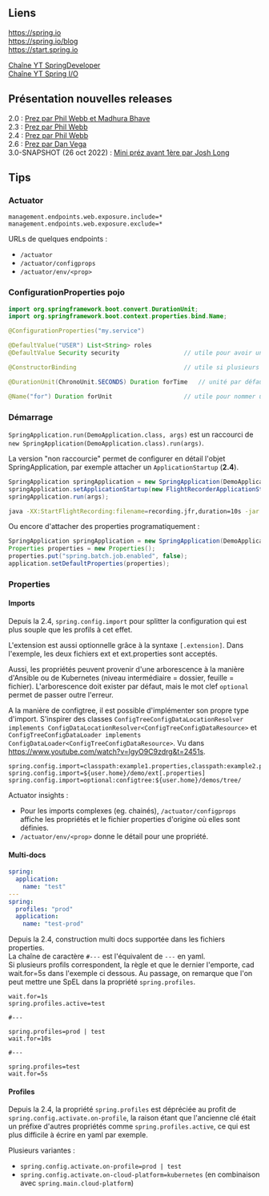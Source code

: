 
## Liens 

https://spring.io \
https://spring.io/blog \
https://start.spring.io

[Chaîne YT SpringDeveloper](https://www.youtube.com/user/SpringSourceDev) \
[Chaîne YT Spring I/O](https://www.youtube.com/c/SpringIOConference)

## Présentation nouvelles releases

2.0 : [Prez par Phil Webb et Madhura Bhave](https://www.youtube.com/watch?v=TasMZsZxLCA) \
2.3 : [Prez par Phil Webb](https://www.youtube.com/watch?v=WL7U-yGfUXA) \
2.4 : [Prez par Phil Webb](https://www.youtube.com/watch?v=lgyO9C9zdrg) \
2.6 : [Prez par Dan Vega](https://www.youtube.com/watch?v=4L4LEnawcO8) \
3.0-SNAPSHOT (26 oct 2022) : [Mini préz avant 1ère par Josh Long](https://www.youtube.com/watch?v=aUm5WZjh8RA)

## Tips

### Actuator

```
management.endpoints.web.exposure.include=*
management.endpoints.web.exposure.exclude=*
```

URLs de quelques endpoints : 
- `/actuator`
- `/actuator/configprops`
- `/actuator/env/<prop>` 

### ConfigurationProperties pojo

```java
import org.springframework.boot.convert.DurationUnit;
import org.springframework.boot.context.properties.bind.Name;

@ConfigurationProperties("my.service")

@DefaultValue("USER") List<String> roles
@DefaultValue Security security                  // utile pour avoir une instance au lieu de null

@ConstructorBinding                              // utile si plusieurs constructeurs

@DurationUnit(ChronoUnit.SECONDS) Duration forTime   // unité par défaut si non spécifié dans la config

@Name("for") Duration forUnit                    // utile pour nommer une propriété sans contrainte de mot clé java
```

### Démarrage

`SpringApplication.run(DemoApplication.class, args)` est un raccourci de `new SpringApplication(DemoApplication.class).run(args)`.

La version "non raccourcie" permet de configurer en détail l'objet SpringApplication, par exemple attacher un `ApplicationStartup` (**2.4**).

```java
SpringApplication springApplication = new SpringApplication(DemoApplication.class);
springApplication.setApplicationStartup(new FlightRecorderApplicationStartup());
springApplication.run(args);
```

```sh
java -XX:StartFlightRecording:filename=recording.jfr,duration=10s -jar app.jar
```

Ou encore d'attacher des properties programatiquement : 

```java
SpringApplication springApplication = new SpringApplication(DemoApplication.class);
Properties properties = new Properties();
properties.put("spring.batch.job.enabled", false);
application.setDefaultProperties(properties);
```


### Properties

#### Imports

Depuis la 2.4, `spring.config.import` pour splitter la configuration qui est plus souple que les profils à cet effet. 

L'extension est aussi optionnelle grâce à la syntaxe `[.extension]`. Dans l'exemple, les deux fichiers ext et ext.properties sont acceptés.

Aussi, les propriétés peuvent provenir d'une arborescence à la manière d'Ansible ou de Kubernetes (niveau intermédiaire = dossier, feuille = fichier). L'arborescence doit exister par défaut, mais le mot clef `optional` permet de passer outre l'erreur.

A la manière de configtree, il est possible d'implémenter son propre type d'import. S'inspirer des classes `ConfigTreeConfigDataLocationResolver implements ConfigDataLocationResolver<ConfigTreeConfigDataResource>` et `ConfigTreeConfigDataLoader implements ConfigDataLoader<ConfigTreeConfigDataResource>`. Vu dans https://www.youtube.com/watch?v=lgyO9C9zdrg&t=2451s.

```properties
spring.config.import=classpath:example1.properties,classpath:example2.properties
spring.config.import=${user.home}/demo/ext[.properties]
spring.config.import=optional:configtree:${user.home}/demos/tree/
```

Actuator insights : 
- Pour les imports complexes (eg. chainés), `/actuator/configprops` affiche les propriétés et le fichier properties d'origine où elles sont définies. 
- `/actuator/env/<prop>` donne le détail pour une propriété.

#### Multi-docs

```yaml
spring:
  application:
    name: "test"
---
spring:
  profiles: "prod"
  application:
    name: "test-prod"
```

Depuis la 2.4, construction multi docs supportée dans les fichiers properties. \
La chaîne de caractère `#---` est l'équivalent de `---` en yaml. \
Si plusieurs profils correspondent, la règle et que le dernier l'emporte, cad wait.for=5s dans l'exemple ci dessous. 
Au passage, on remarque que l'on peut mettre une SpEL dans la propriété `spring.profiles`.

```properties
wait.for=1s
spring.profiles.active=test

#---

spring.profiles=prod | test
wait.for=10s

#---

spring.profiles=test
wait.for=5s
```

#### Profiles

Depuis la 2.4, la propriété `spring.profiles` est dépréciée au profit de `spring.config.activate.on-profile`, la raison étant que l'ancienne clé était un préfixe d'autres propriétés comme `spring.profiles.active`, ce qui est plus difficile à écrire en yaml par exemple.

Plusieurs variantes : 
- `spring.config.activate.on-profile=prod | test`
- `spring.config.activate.on-cloud-platform=kubernetes`  (en combinaison avec `spring.main.cloud-platform`)
